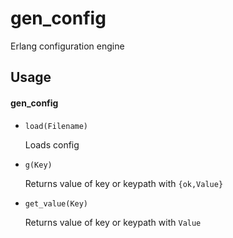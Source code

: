 gen_config
==========

Erlang configuration engine

Usage
-----

#### gen_config

* `load(Filename)`

    Loads config


* `g(Key)`

    Returns value of key or keypath with `{ok,Value}`


* `get_value(Key)`
    
    Returns value of key or keypath with `Value`
